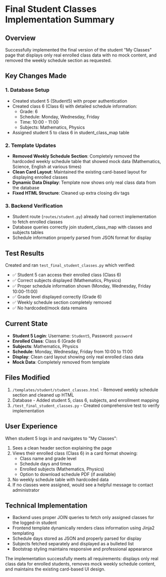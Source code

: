# Final Student Classes Implementation Summary

## Overview
Successfully implemented the final version of the student "My Classes" page that displays only real enrolled class data with no mock content, and removed the weekly schedule section as requested.

## Key Changes Made

### 1. Database Setup
- Created student 5 (Student5) with proper authentication
- Created class 6 (Class 6) with detailed schedule information:
  - Grade: 6
  - Schedule: Monday, Wednesday, Friday
  - Time: 10:00 - 11:00
  - Subjects: Mathematics, Physics
- Assigned student 5 to class 6 in student_class_map table

### 2. Template Updates
- **Removed Weekly Schedule Section**: Completely removed the hardcoded weekly schedule table that showed mock data (Mathematics, Science, English at various times)
- **Clean Card Layout**: Maintained the existing card-based layout for displaying enrolled classes
- **Dynamic Data Display**: Template now shows only real class data from the database
- **Fixed HTML Structure**: Cleaned up extra closing div tags

### 3. Backend Verification
- Student route (`routes/student.py`) already had correct implementation to fetch enrolled classes
- Database queries correctly join student_class_map with classes and subjects tables
- Schedule information properly parsed from JSON format for display

## Test Results
Created and ran `test_final_student_classes.py` which verified:
- ✅ Student 5 can access their enrolled class (Class 6)
- ✅ Correct subjects displayed (Mathematics, Physics)
- ✅ Proper schedule information shown (Monday, Wednesday, Friday 10:00-11:00)
- ✅ Grade level displayed correctly (Grade 6)
- ✅ Weekly schedule section completely removed
- ✅ No hardcoded/mock data remains

## Current State
- **Student 5 Login**: Username: `Student5`, Password: `password`
- **Enrolled Class**: Class 6 (Grade 6)
- **Subjects**: Mathematics, Physics
- **Schedule**: Monday, Wednesday, Friday from 10:00 to 11:00
- **Display**: Clean card layout showing only real enrolled class data
- **Mock Data**: Completely removed from template

## Files Modified
1. `/templates/student/student_classes.html` - Removed weekly schedule section and cleaned up HTML
2. Database - Added student 5, class 6, subjects, and enrollment mapping
3. `/test_final_student_classes.py` - Created comprehensive test to verify implementation

## User Experience
When student 5 logs in and navigates to "My Classes":
1. Sees a clean header section explaining the page
2. Views their enrolled class (Class 6) in a card format showing:
   - Class name and grade level
   - Schedule days and times
   - Enrolled subjects (Mathematics, Physics)
   - Option to download schedule PDF (if available)
3. No weekly schedule table with hardcoded data
4. If no classes were assigned, would see a helpful message to contact administrator

## Technical Implementation
- Backend uses proper JOIN queries to fetch only assigned classes for the logged-in student
- Frontend template dynamically renders class information using Jinja2 templating
- Schedule days stored as JSON and properly parsed for display
- Subjects fetched separately and displayed as a bulleted list
- Bootstrap styling maintains responsive and professional appearance

The implementation successfully meets all requirements: displays only real class data for enrolled students, removes mock weekly schedule content, and maintains the existing card-based UI design.
